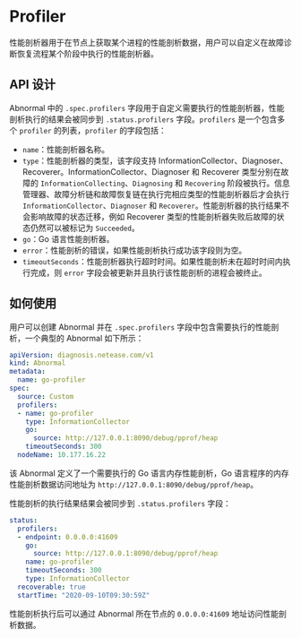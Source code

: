 # Profiler

性能剖析器用于在节点上获取某个进程的性能剖析数据，用户可以自定义在故障诊断恢复流程某个阶段中执行的性能剖析器。

## API 设计

Abnormal 中的 `.spec.profilers` 字段用于自定义需要执行的性能剖析器，性能剖析执行的结果会被同步到 `.status.profilers` 字段。`profilers` 是一个包含多个 `profiler` 的列表，`profiler` 的字段包括：

* `name`：性能剖析器名称。
* `type`：性能剖析器的类型，该字段支持 InformationCollector、Diagnoser、Recoverer。InformationCollector、Diagnoser 和 Recoverer 类型分别在故障的 `InformationCollecting`、`Diagnosing` 和 `Recovering` 阶段被执行。信息管理器、故障分析链和故障恢复链在执行完相应类型的性能剖析器后才会执行 `InformationCollector`、`Diagnoser` 和 `Recoverer`。性能剖析器的执行结果不会影响故障的状态迁移，例如 Recoverer 类型的性能剖析器失败后故障的状态仍然可以被标记为 `Succeeded`。
* `go`：Go 语言性能剖析器。
* `error`：性能剖析的错误，如果性能剖析执行成功该字段则为空。
* `timeoutSeconds`：性能剖析器执行超时时间。如果性能剖析未在超时时间内执行完成，则 `error` 字段会被更新并且执行该性能剖析的进程会被终止。

## 如何使用

用户可以创建 Abnormal 并在 `.spec.profilers` 字段中包含需要执行的性能剖析，一个典型的 Abnormal 如下所示：

```yaml
apiVersion: diagnosis.netease.com/v1
kind: Abnormal
metadata:
  name: go-profiler
spec:
  source: Custom
  profilers:
  - name: go-profiler
    type: InformationCollector
    go:
      source: http://127.0.0.1:8090/debug/pprof/heap
    timeoutSeconds: 300
  nodeName: 10.177.16.22
```

该 Abnormal 定义了一个需要执行的 Go 语言内存性能剖析，Go 语言程序的内存性能剖析数据访问地址为 `http://127.0.0.1:8090/debug/pprof/heap`。

性能剖析的执行结果结果会被同步到 `.status.profilers` 字段：

```yaml
status:
  profilers:
  - endpoint: 0.0.0.0:41609
    go:
      source: http://127.0.0.1:8090/debug/pprof/heap
    name: go-profiler
    timeoutSeconds: 300
    type: InformationCollector
  recoverable: true
  startTime: "2020-09-10T09:30:59Z"
```

性能剖析执行后可以通过 Abnormal 所在节点的 `0.0.0.0:41609` 地址访问性能剖析数据。
